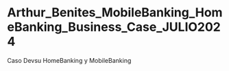 # Arthur_Benites_MobileBanking_HomeBanking_Business_Case_JULIO2024
Caso Devsu HomeBanking y MobileBanking
